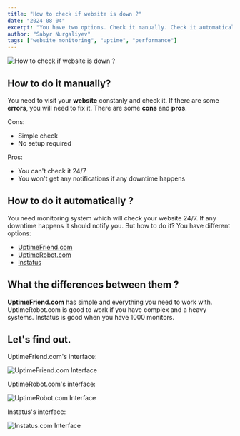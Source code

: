 ```yaml
---
title: "How to check if website is down ?"
date: "2024-08-04"
excerpt: "You have two options. Check it manually. Check it automatically."
author: "Sabyr Nurgaliyev"
tags: ["website monitoring", "uptime", "performance"]
---
```


![How to check if website is down ?](/blog/how-to-check-if-a-website-is-down.webp)

## How to do it manually?

You need to visit your **website** constanly and check it. If there are some **errors**, you will need to fix it. There are some **cons** and **pros**.

Cons: 

* Simple check
* No setup required

Pros:

* You can't check it 24/7
* You won't get any notifications if any downtime happens

## How to do it automatically ?

You need monitoring system which will check your website 24/7. If any downtime happens it should notify you. But how to do it? You have different options: 

* [UptimeFriend.com](https://uptimefriend.com/)
* [UptimeRobot.com](https://uptimerobot.com/)
* [Instatus](https://instatus.com/)

## What the differences between them ?

**UptimeFriend.com** has simple and everything you need to work with. UptimeRobot.com is good to work if you have complex and a heavy systems. Instatus is good when you have 1000 monitors.

## Let's find out.

UptimeFriend.com's interface:

![UptimeFriend.com Interface](/blog/uptime_friend_interface.png)

UptimeRobot.com's interface:

![UptimeRobot.com Interface](/blog/uptimeRobot_interface.webp)

Instatus's interface: 

![Instatus.com Interface](/blog/instatus_interface.webp)
